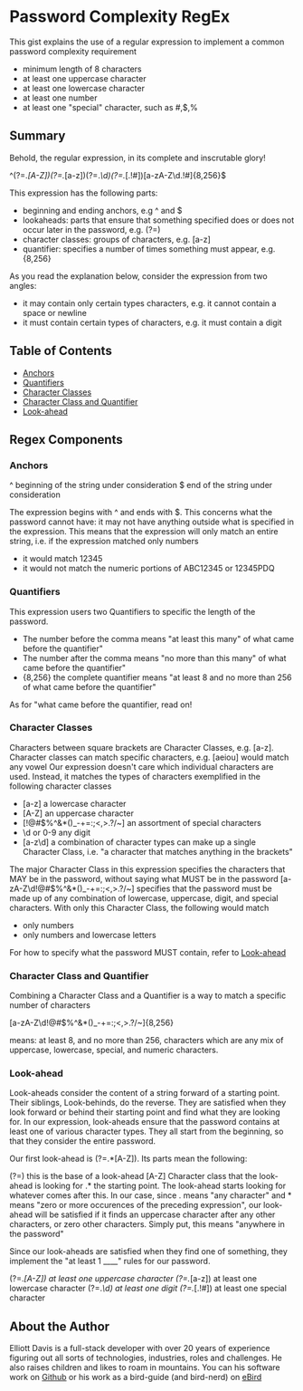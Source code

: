 # Password Complexity RegEx

This gist explains the use of a regular expression to implement a common password complexity requirement
- minimum length of 8 characters
- at least one uppercase character
- at least one lowercase character
- at least one number
- at least one "special" character, such as #,$,%

## Summary

Behold, the regular expression, in its complete and inscrutable glory!

^(?=.*[A-Z])(?=.*[a-z])(?=.*\d)(?=.*[.!#])[a-zA-Z\d.!#]{8,256}$

This expression has the following parts:
- beginning and ending anchors, e.g ^ and $
- lookaheads: parts that ensure that something specified does or does not occur later in the password, e.g. (?=)
- character classes: groups of characters, e.g. [a-z]
- quantifier: specifies a number of times something must appear, e.g. {8,256}

As you read the explanation below, consider the expression from two angles:
- it may contain only certain types characters, e.g. it cannot contain a space or newline
- it must contain certain types of characters, e.g. it must contain a digit

## Table of Contents

- [Anchors](#anchors)
- [Quantifiers](#quantifiers)
- [Character Classes](#character-classes)
- [Character Class and Quantifier](#character-class-and-quantifier)
- [Look-ahead](#look-ahead)

## Regex Components

### Anchors
^ beginning of the string under consideration
$ end of the string under consideration

The expression begins with ^ and ends with $. This concerns what the password cannot have: it may not have anything outside what is specified in the expression. This means that the expression will only match an entire string, i.e. if the expression matched only numbers
- it would match 12345 
- it would not match the numeric portions of ABC12345 or 12345PDQ

### Quantifiers

This expression users two Quantifiers to specific the length of the password.
- The number before the comma means "at least this many" of what came before the quantifier"
- The number after the comma means "no more than this many" of what came before the quantifier"
- {8,256} the complete quantifier means "at least 8 and no more than 256 of what came before the quantifier"

As for "what came before the quantifier, read on!

### Character Classes
Characters between square brackets are Character Classes, e.g. [a-z].
Character classes can match specific characters, e.g. [aeiou] would match any vowel
Our expression doesn't care which individual characters are used. Instead, it matches the types of characters exemplified in the following character classes
- [a-z] a lowercase character
- [A-Z] an uppercase character
- [!@#$%^&*()_-+=:;<,>.?/~] an assortment of special characters
- \d or 0-9 any digit
- [a-z\d] a combination of character types can make up a single Character Class, i.e. "a character that matches anything in the brackets"

The major Character Class in this expression specifies the characters that MAY be in the password, without saying what MUST be in the password
[a-zA-Z\d!@#$%^&*()_-+=:;<,>.?/~]
specifies that the password must be made up of any combination of lowercase, uppercase, digit, and special characters. With only this Character Class, the following would match
- only numbers
- only numbers and lowercase letters

For how to specify what the password MUST contain, refer to [Look-ahead](#look-ahead)

### Character Class and Quantifier
Combining a Character Class and a Quantifier is a way to match a specific number of characters

[a-zA-Z\d!@#$%^&*()_-+=:;<,>.?/~]{8,256}

means: at least 8, and no more than 256, characters which are any mix of uppercase, lowercase, special, and numeric characters. 

### Look-ahead

Look-aheads consider the content of a string forward of a starting point. Their siblings, Look-behinds, do the reverse. They are satisfied when they look forward or behind their starting point and find what they are looking for. In our expression, look-aheads ensure that the password contains at least one of various character types. They all start from the beginning, so that they consider the entire password.

Our first look-ahead is (?=.*[A-Z]). Its parts mean the following:

(?=)	this is the base of a look-ahead
[A-Z]	Character class that the look-ahead is looking for
.*		the starting point. The look-ahead starts looking for whatever comes after this. In our case, since . means "any character" and * means "zero or more occurences of the preceding expression", our look-ahead will be satisfied if it finds an uppercase character after any other characters, or zero other characters. Simply put, this means "anywhere in the password"

Since our look-aheads are satisfied when they find one of something, they implement the "at least 1 ____" rules for our password.

(?=.*[A-Z])	at least one uppercase character
(?=.*[a-z])	at least one lowercase character
(?=.*\d)		at least one digit
(?=.*[.!#])		at least one special character

## About the Author

Elliott Davis is a full-stack developer with over 20 years of experience figuring out all sorts of technologies, industries, roles and challenges. He also raises children and likes to roam in mountains. You can his software work on [Github](https://github.com/crestonesoftware) or his work as a bird-guide (and bird-nerd) on [eBird](https://ebird.org/profile/MzE1OTc0Mw/MX-NAY-005)
